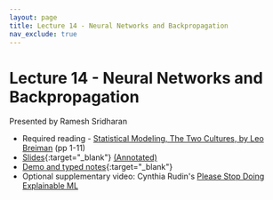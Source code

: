```yaml
---
layout: page
title: Lecture 14 - Neural Networks and Backpropagation
nav_exclude: true
---
```


# Lecture 14 - Neural Networks and Backpropagation

Presented by Ramesh Sridharan

- Required reading - [Statistical Modeling, The Two Cultures, by Leo Breiman](http://cda.psych.uiuc.edu/statistical_learning_course/breiman_two_cultures.pdf) (pp 1-11)
- [Slides](https://docs.google.com/presentation/d/18N-LwHg50CCNJ92JJhzYE3YbVK7DLIOGwm-GR14rNi0/edit?usp=sharing){:target="_blank"} [(Annotated)](https://drive.google.com/file/d/1w-JSldWAdBKUKBaJ8Pfc_j6xDUsvO5_P/view?usp=drive_link)
- [Demo and typed notes](http://data102.datahub.berkeley.edu/hub/user-redirect/git-sync?repo=https://github.com/ds-102/fa24-materials&subPath=lecture/lecture14/nns_backprop_autodiff.ipynb){:target="_blank"}
- Optional supplementary video: Cynthia Rudin's [Please Stop Doing Explainable ML](https://www.youtube.com/watch?v=I0yrJz8uc5Q)
